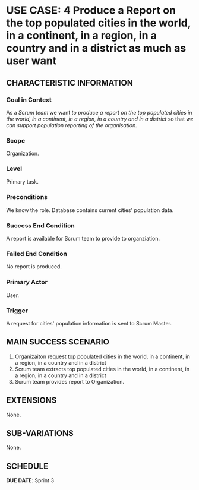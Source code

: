 # USE CASE: 4 Produce a Report on the top populated cities in the world, in a continent, in a region, in a country and in a district as much as user want

## CHARACTERISTIC INFORMATION

### Goal in Context

As a *Scrum team* we want *to produce a report on the top populated cities in the world, in a continent, in a region, in a country and in a district* so that *we can support population reporting of the organisation.*

### Scope

Organization.

### Level

Primary task.

### Preconditions

We know the role.  Database contains current cities' population data.

### Success End Condition

A report is available for Scrum team to provide to organziation.

### Failed End Condition

No report is produced.

### Primary Actor

User.

### Trigger

A request for cities' population information is sent to Scrum Master.

## MAIN SUCCESS SCENARIO

1. Organizaiton request top populated cities in the world, in a continent, in a region, in a country and in a district
2. Scrum team extracts top populated cities in the world, in a continent, in a region, in a country and in a district
3. Scrum team provides report to Organization.

## EXTENSIONS

None.

## SUB-VARIATIONS

None.

## SCHEDULE

**DUE DATE**: Sprint 3
